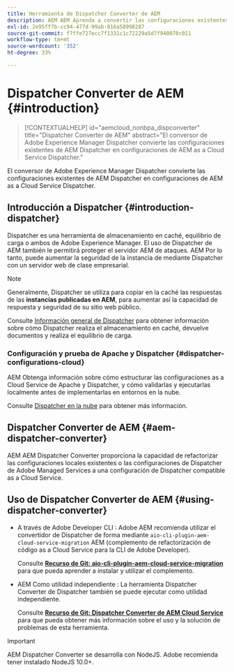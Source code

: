 ```yaml
---
title: Herramienta de Dispatcher Converter de AEM
description: AEM AEM Aprenda a convertir las configuraciones existentes en Dispatcher de forma que se conviertan en configuraciones en Dispatcher as a Cloud Service de la.
exl-id: 2e95ff7b-cc94-477d-99ab-816a58998287
source-git-commit: f7ffe727ecc7f1331c1c72229a5d7f940070c011
workflow-type: tm+mt
source-wordcount: '352'
ht-degree: 33%

---
```


# Dispatcher Converter de AEM {#introduction}

>[!CONTEXTUALHELP]
>id="aemcloud_nonbpa_dispconverter"
>title="Dispatcher Converter de AEM"
>abstract="El conversor de Adobe Experience Manager Dispatcher convierte las configuraciones existentes de AEM Dispatcher en configuraciones de AEM as a Cloud Service Dispatcher."

El conversor de Adobe Experience Manager Dispatcher convierte las configuraciones existentes de AEM Dispatcher en configuraciones de AEM as a Cloud Service Dispatcher.

## Introducción a Dispatcher {#introduction-dispatcher}

Dispatcher es una herramienta de almacenamiento en caché, equilibrio de carga o ambos de Adobe Experience Manager. El uso de Dispatcher de AEM también le permitirá proteger el servidor AEM de ataques. AEM Por lo tanto, puede aumentar la seguridad de la instancia de mediante Dispatcher con un servidor web de clase empresarial.

>[!NOTE]
>Generalmente, Dispatcher se utiliza para copiar en la caché las respuestas de las **instancias publicadas en AEM**, para aumentar así la capacidad de respuesta y seguridad de su sitio web público.

Consulte [Información general de Dispatcher](https://experienceleague.adobe.com/docs/experience-manager-dispatcher/using/dispatcher.html?lang=es) para obtener información sobre cómo Dispatcher realiza el almacenamiento en caché, devuelve documentos y realiza el equilibrio de carga.

### Configuración y prueba de Apache y Dispatcher {#dispatcher-configurations-cloud}

AEM Obtenga información sobre cómo estructurar las configuraciones as a Cloud Service de Apache y Dispatcher, y cómo validarlas y ejecutarlas localmente antes de implementarlas en entornos en la nube.

Consulte [Dispatcher en la nube](https://experienceleague.adobe.com/docs/experience-manager-cloud-service/content/implementing/content-delivery/disp-overview.html?lang=es) para obtener más información.

## Dispatcher Converter de AEM {#aem-dispatcher-converter}

AEM AEM Dispatcher Converter proporciona la capacidad de refactorizar las configuraciones locales existentes o las configuraciones de Dispatcher de Adobe Managed Services a una configuración de Dispatcher compatible as a Cloud Service.

## Uso de Dispatcher Converter de AEM {#using-dispatcher-converter}

* A través de Adobe Developer CLI : Adobe AEM recomienda utilizar el convertidor de Dispatcher de forma mediante `aio-cli-plugin-aem-cloud-service-migration` AEM (complemento de refactorización de código as a Cloud Service para la CLI de Adobe Developer).

  Consulte **[Recurso de Git: aio-cli-plugin-aem-cloud-service-migration](https://github.com/adobe/aio-cli-plugin-aem-cloud-service-migration#introduction)** para que pueda aprender a instalar y utilizar el complemento.

* AEM Como utilidad independiente : La herramienta Dispatcher Converter de Dispatcher también se puede ejecutar como utilidad independiente.

  Consulte **[Recurso de Git: Dispatcher Converter de AEM Cloud Service](https://github.com/adobe/aem-cloud-service-source-migration/tree/master/packages/dispatcher-converter)** para que pueda obtener más información sobre el uso y la solución de problemas de esta herramienta.

>[!IMPORTANT]
>AEM Dispatcher Converter se desarrolla con NodeJS. Adobe recomienda tener instalado NodeJS 10.0+.
